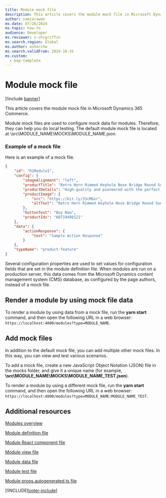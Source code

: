 ```yaml
---
title: Module mock file
description: This article covers the module mock file in Microsoft Dynamics 365 Commerce.
author: samjarawan
ms.date: 07/26/2024
ms.topic: how-to
audience: Developer
ms.reviewer: v-chrgriffin
ms.search.region: Global
ms.author: asharchw
ms.search.validFrom: 2019-10-31
ms.custom: 
  - bap-template
---
```

# Module mock file

[!include [banner](../includes/banner.md)]

This article covers the module mock file in Microsoft Dynamics 365 Commerce.

Module mock files are used to configure mock data for modules. Therefore, they can help you do local testing. The default module mock file is located at \\src\\MODULE\_NAME\\MOCKS\\MODULE\_NAME.json.

### Example of a mock file

Here is an example of a mock file.

```json
{
	"id": "R1Module1",
	"config": {
	    "imageAlignment": "left",
	    "productTitle": "Retro Horn Rimmed Keyhole Nose Bridge Round Sunglasses",
	    "productDetails": "High-quality and pioneered with the perfect blend of timeless classic and modern technology with hint of old school glamor.",
	    "productImage": {
		    "src": "https://bit.ly/33cMGxr",
		    "altText": "Retro Horn Rimmed Keyhole Nose Bridge Round Sunglasses"
	    },
	    "buttonText": "Buy Now",
	    "productIds": "68719498121"
	},
	"data": {
	    "actionResponse": {
		    "text": "Sample Action Response"
	    }
	},
	"typeName": "product-feature"
} 
```

Several configuration properties are used to set values for configuration fields that are set in the module definition file. When modules are run on a production server, this data comes from the Microsoft Dynamics content management system (CMS) database, as configured by the page authors, instead of a mock file.

## Render a module by using mock file data

To render a module by using data from a mock file, run the **yarn start** command, and then open the following URL in a web browser: `https://localhost:4000/modules?type=MODULE_NAME`.

## Add mock files

In addition to the default mock file, you can add multiple other mock files. In this way, you can view and test various scenarios. 

To add a mock file, create a new JavaScript Object Notation (JSON) file in the mocks folder, and give it a unique name (for example, **\\src\\MODULE\_NAME\\MOCKS\\MODULE\_NAME\_TEST.json**).

To render a module by using a different mock file, run the **yarn start** command, and then open the following URL in a web browser: `https://localhost:4000/modules?type=MODULE_NAME:MODULE_NAME_TEST`.

## Additional resources

[Modules overview](modules-overview.md)

[Module definition file](module-definition-file.md)

[Module React component file](module-react-file.md)

[Module view file](module-view-file.md)

[Module data file](module-data-file.md)

[Module test file](module-test-file.md)

[Module props.autogenerated.ts file](module-props-autogenerated-ts-file.md)


[!INCLUDE[footer-include](../../includes/footer-banner.md)]
